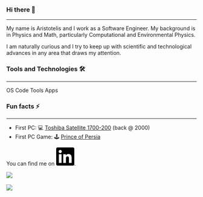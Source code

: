 ### Hi there 👋
-----------------

My name is Aristotelis and I work as a Software Engineer. My background is in Physics and Math, particularly Computational and Environmental Physics.

I am naturally curious and I try to keep up with scientific and technological advances in any area that draws my attention.


### Tools and Technologies 🛠️
-----------------

OS
Code
Tools 
Apps

### Fun facts ⚡ 
----------------

- First PC: 💻 [Toshiba Satellite 1700-200](https://uk.dynabook.com/discontinued-products/satellite-1700-200/) (back @ 2000)
- First PC Game: 🕹️ [Prince of Persia](https://en.wikipedia.org/wiki/Prince_of_Persia_(1989_video_game))


You can find me on [![LinkedIn][1.1]][1].

![](https://img.shields.io/badge/<WORD_ON_LEFT>-<WORD_ON_RIGHT>-informational?style=flat&logo=<LOGO_NAME>&logoColor=white&color=2bbc8a)


![](https://img.shields.io/badge/<WORD_ON_LEFT>-<WORD_ON_RIGHT>-informational?style=flat&logo=data:image/svg%2bxml;base64,<BASE64_DATA>)

[1]: https://www.linkedin.com/in/aliakatas
[1.1]: linkedin.svg



<!--
**aliakatas/aliakatas** is a ✨ _special_ ✨ repository because its `README.md` (this file) appears on your GitHub profile.

Here are some ideas to get you started:

- 🔭 I’m currently working on ...
- 🌱 I’m currently learning ...
- 👯 I’m looking to collaborate on ...
- 🤔 I’m looking for help with ...
- 💬 Ask me about ...
- 📫 How to reach me: ...
- 😄 Pronouns: ...
- ⚡ Fun fact: ...
-->
